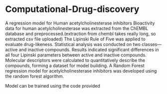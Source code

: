 # Computational-Drug-discovery
A regression model for Human acetylcholinesterase inhibitors
Bioactivity data for human acetylcholinesterase was extracted from the ChEMBL database and preprocessed.(extraction from chembl takes really long, so extracted csv file uploaded)
The Lipinski Rule of Five was applied to evaluate drug-likeness. Statistical analysis was conducted on two classes—active and inactive compounds. Results indicated significant differences in all four Lipinski parameters between active and inactive compounds. Molecular descriptors were calculated to quantitatively describe the compounds, forming a dataset for model building. A Random Forest regression model for acetylcholinesterase inhibitors was developed using the random forest algorithm.

Model can be trained using the code provided 

